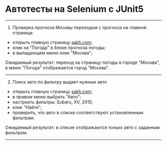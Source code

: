 # Автотесты на Selenium с JUnit5
***
1. Проверка прогноза Москвы переходом с прогноза на главной странице.
- открыть главную страницу [sakh.com](https://sakh.com/);
- клик на "Погода" в блоке прогноза погоды;
- в выпадающем меню клик "Москва";

Ожидаемый результат: переход на страницу погоды в городе "Москва", в меню "Погода" отображается город "Москва".

***
2. Поиск авто по фильтру выдает нужные авто
- открыть главную страницу [sakh.com](https://sakh.com/);
- в правом меню выбрать "Авто";
- настроить фильтры: Subaru, XV, 2015;
- клик "Найти";
- проверить, что авто в списке соответствуют установленным фильтрам.

Ожидаемый результат: в списке отображаются только авто с заданным фильтром.

***